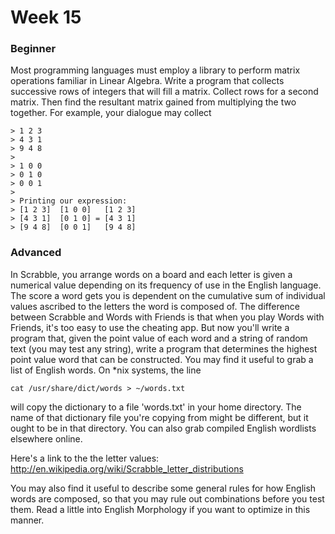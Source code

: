 # Week 15

### Beginner
Most programming languages must employ a library to perform matrix operations familiar in Linear Algebra. Write a program that collects successive rows of integers that will fill a matrix. Collect rows for a second matrix. Then find the resultant matrix gained from multiplying the two together.
For example, your dialogue may collect
```
> 1 2 3
> 4 3 1
> 9 4 8
>
> 1 0 0
> 0 1 0
> 0 0 1
>
> Printing our expression:
> [1 2 3]  [1 0 0]   [1 2 3]
> [4 3 1]  [0 1 0] = [4 3 1]
> [9 4 8]  [0 0 1]   [9 4 8]
```

### Advanced
In Scrabble, you arrange words on a board and each letter is given a numerical value depending on its frequency of use in the English language. The score a word gets you is dependent on the cumulative sum of individual values ascribed to the letters the word is composed of. The difference between Scrabble and Words with Friends is that when you play Words with Friends, it's too easy to use the cheating app. But now you'll write a program that, given the point value of each word and a string of random text (you may test any string), write a program that determines the highest point value word that can be constructed. You may find it useful to grab a list of English words. On *nix systems, the line
```
cat /usr/share/dict/words > ~/words.txt
```

will copy the dictionary to a file 'words.txt' in your home directory. The name of that dictionary file you're copying from might be different, but it ought to be in that directory. You can also grab compiled English wordlists elsewhere online.

Here's a link to the the letter values:
<a>http://en.wikipedia.org/wiki/Scrabble_letter_distributions</a>

You may also find it useful to describe some general rules for how English words are composed, so that you may rule out combinations before you test them. Read a little into English Morphology if you want to optimize in this manner.
